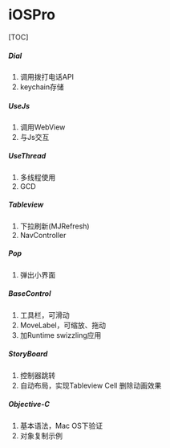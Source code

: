 # iOSPro

[TOC]

##### Dial

1. 调用拨打电话API
2. keychain存储

##### UseJs

1. 调用WebView
2. 与Js交互

##### UseThread

1. 多线程使用
2. GCD

##### Tableview

1. 下拉刷新(MJRefresh)
2. NavController

##### Pop

1. 弹出小界面

##### BaseControl

1. 工具栏，可滑动
2. MoveLabel，可缩放、拖动
3. 加Runtime swizzling应用

##### StoryBoard

1. 控制器跳转
2. 自动布局，实现Tableview Cell 删除动画效果

##### Objective-C

1. 基本语法，Mac OS下验证
2. 对象复制示例